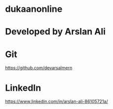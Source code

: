 # dukaanonline

# Developed by Arslan Ali

# Git

https://github.com/devarsalmern

# LinkedIn

https://www.linkedin.com/in/arslan-ali-86105721a/
